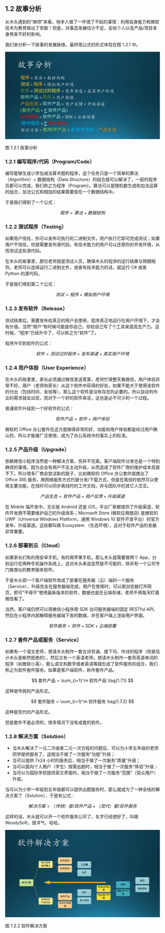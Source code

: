## 1.2 故事分析

从木头遇到的“麻烦”来看，他本人做了一件很了不起的事情：利用自身能力和微软技术为教育做出了贡献！但是，对事态发展估计不足，会给个人以及产品/项目本身带来不好的影响。

我们来分析一下故事的发展脉络，最终用公式的形式体现在图 1.2.1 中。

<img src="img/Slide4.SVG"/>

图 1.2.1 故事分析

### 1.2.1 编写程序/代码（Program/Code）

编写能够生成小学加减法算术题的程序，这个任务只是一个简单的算法（Algorithm）+ 数据结构（Data Structure）的组合就可以解决了，一般的程序员都可以完成，我们称之为程序（Program）。算法可以是随机数生成和加法运算的组合，加法公式和相加的结果需要放在一个数据结构中。

于是我们得到了一个公式：

$$
程序 = 算法 + 数据结构 \tag{1.1}
$$

### 1.2.2 测试程序（Testing）

如果用户信任，你可以发布可执行的二进制文件，用户执行它即可完成测试；如果用户不信任，你就需要发布源代码，有技术能力的用户可以还原你的开发环境，从而测试这些源代码。

在木头的故事里，那位老师就是测试人员，确保木头的程序的运行结果与预期相符。老师可以选择运行二进制文件，或者有技术能力的话，就运行 C# 或者 Python 的源代码。

于是我们得到第二个公式：

$$
测试 = 程序 + 模拟用户环境 \tag{1.2}
$$

### 1.2.3 发布软件（Release）

测试结束后，需要发布给真正的用户去使用，程序真正地运行在用户环境下，才会有价值。当然“用户”有时候可能是你自己，你给自己写了个工具来提高生产力。这时候，“程序”已经升华了，可以称之为“软件”了。

程序升华到软件的公式：

$$
软件 = 测试过的程序 + 发布渠道 + 真实用户环境 \tag{1.3}
$$

### 1.2.4 用户体验（User Experience）

在木头的故事里，家长必须通过微信发送答案，老师忙得整天看微信，用户体验非常不好。用户（老师和家长）从这个软件中获得的好处，如果不能大于使用该软件的付出（包括时间、金钱等），那么这个软件是没有存在的必要的。所以自动判作业的需求就会出现，而对于一个好的软件来说，这也是必不可少的一个过程。

普通软件升级到一个好软件的公式：

$$
软件产品 = 软件 + 用户体验 \tag{1.4}
$$

微软的 Office 办公套件在这方面做得非常的好，功能和用户体验都是经过用户确认的，所以才能被广泛使用，成为了办公系统中的事实上的标准。


### 1.2.5 产品升级（Upgrade）

依赖微信小程序当然是一种解决方案，但并不完美。客户端软件分发也是一个特别麻烦的事情，因为总会有用户不去主动升级，从而造成了软件厂商的维护成本高居不下。所以很多厂商会尝试新的路子，比如微软的 Office 办公套件就推出了 Office 365 服务，用网络服务方式代替分发/下载方式，但是在离线时依然可以使用主要功能，在线时可以同步离线时的工作文档，并与团队中的其它人交互。

$$
产品生态 = 软件产品 + 用户反馈 + 升级渠道 \tag{1.5}
$$

在 Mobile 端开发中，无论是 Android 还是 iOS，平台厂家都提供了升级渠道，软件开发商不需要维护自己的升级体系；Microsoft Store (微软应用商店) 是微软的 UWP（Universal Windows Platform，通用 Windows 10 软件开发平台）的官方发布、升级渠道。这些都叫做 Ecosystem （生态环境），这对于软件产品的发展非常重要。

### 1.2.6 部署到云（Cloud）

如果家长们有的用安卓手机，有的用苹果手机，那么木头就需要做两个 App，分别运行在两种手机操作系统上，这对木头来说显然是不可能的，除非有一个公司专门做类似的教育服务软件。

于是木头把一个客户端软件改成了部署在服务器（云）端的一个服务（Service），升级完全在服务器端完成，用户在使用时，可以用浏览器打开网页，即可“不得不”使用最新版本的软件，数据也是在云端存储，老师不用每天盯着微信看了。

当然，客户端仍然可以用微信小程序用 SDK 访问服务器端的固定 RESTful API，然后在小程序内部解释服务器端下发的数据，并在客户端上渲染用户界面。

$$
软件服务 = 软件 + SDK + 云端部署 \tag{1.6}
$$

### 1.2.7 套件产品或服务（Service）

如果有一个语文老师，想请木头制作一套古诗背诵、接下句、作诗的程序（但是估计木头是断然拒绝的），然后又有一个英语老师，想请木头制作一套背英语单词的程序（如微软小英），那么语文和数学或者英语等就形成了软件服务的组合，我们称之为软件套件服务。如果是客户端软件，称作套件产品。

$$
套件产品 = \sum_{i=1}^m 软件产品 \tag{1.7.1}
$$

这种是传统的产品形式。

$$
套件服务 = \sum_{i=1}^m 软件服务 \tag{1.7.2}
$$

这种是现代的产品形式。

但是套件不是必须的，很多情况下没有成套的软件。

### 1.2.8 解决方案（Solution）

- 当木头解决了一元二次或者二元一次方程的问题后，可以为小学五年级的老师同学提供服务了，这相当于做了一次服务“功能”升级；
- 当可以提供 7x24 小时的服务后，相当于做了一次服务“质量”升级；
- 当可以面向个人用户（学生）按需出题时，相当于做了一次服务“体验”升级；
- 当可以为国际学校提供英文界面时，相当于做了一次服务“范围”（受众用户）升级。

当可以为小学一年级到五年级都可以提供出题服务时，那么就成为了一种全栈的解决方案了（Solution），于是有公式：

$$
解决方案 = （传统）套/软件产品 + （现代）套/软件服务 \tag{1.8}
$$

这样的话，木头就可以开一个软件服务公司了，名字已经想好了，叫做 WoodySoft，很洋气，哈哈。


<img src="img/Slide5.SVG"/>

图 1.2.2 软件解决方案

